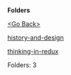 **Folders**

[&lt;Go Back&gt;](../right.html)

[history-and-design](history-and-design/right.html)

[thinking-in-redux](thinking-in-redux/right.html)

Folders: 3
